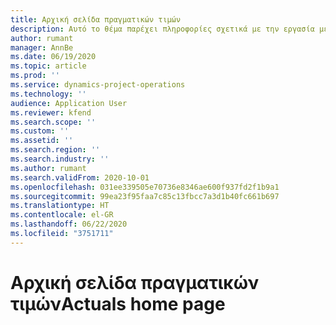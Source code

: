 ```yaml
---
title: Αρχική σελίδα πραγματικών τιμών
description: Αυτό το θέμα παρέχει πληροφορίες σχετικά με την εργασία με πραγματικές τιμές στο Project Operations.
author: rumant
manager: AnnBe
ms.date: 06/19/2020
ms.topic: article
ms.prod: ''
ms.service: dynamics-project-operations
ms.technology: ''
audience: Application User
ms.reviewer: kfend
ms.search.scope: ''
ms.custom: ''
ms.assetid: ''
ms.search.region: ''
ms.search.industry: ''
ms.author: rumant
ms.search.validFrom: 2020-10-01
ms.openlocfilehash: 031ee339505e70736e8346ae600f937fd2f1b9a1
ms.sourcegitcommit: 99ea23f95faa7c85c13fbcc7a3d1b40fc661b697
ms.translationtype: HT
ms.contentlocale: el-GR
ms.lasthandoff: 06/22/2020
ms.locfileid: "3751711"
---
```

# <a name="actuals-home-page"></a><span data-ttu-id="d7b10-103">Αρχική σελίδα πραγματικών τιμών</span><span class="sxs-lookup"><span data-stu-id="d7b10-103">Actuals home page</span></span>

